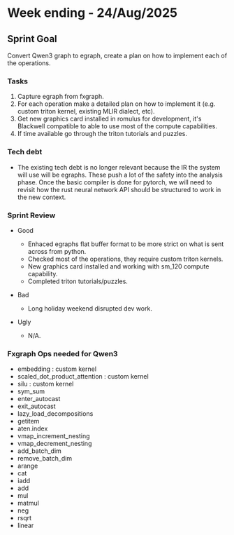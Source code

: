# Week ending - 24/Aug/2025

## Sprint Goal

Convert Qwen3 graph to egraph, create a plan on how to implement each of the operations.

### Tasks

1. Capture egraph from fxgraph.
2. For each operation make a detailed plan on how to implement it (e.g. custom triton kernel, existing MLIR dialect, etc).
3. Get new graphics card installed in romulus for development, it's Blackwell compatible to able to use most of the compute capabilities.
4. If time available go through the triton tutorials and puzzles.

### Tech debt

- The existing tech debt is no longer relevant because the IR the system will use will be egraphs. These push a lot of the safety into the analysis phase. Once the basic compiler is done for pytorch, we will need to revisit how the rust neural network API should be structured to work in the new context.

### Sprint Review

- Good
  - Enhaced egraphs flat buffer format to be more strict on what is sent across from python.
  - Checked most of the operations, they require custom triton kernels.
  - New graphics card installed and working with sm_120 compute capability.
  - Completed triton tutorials/puzzles.

- Bad
  - Long holiday weekend disrupted dev work.

- Ugly
  - N/A.

### Fxgraph Ops needed for Qwen3

- embedding : custom kernel
- scaled_dot_product_attention : custom kernel
- silu : custom kernel
- sym_sum
- enter_autocast
- exit_autocast
- lazy_load_decompositions
- getitem
- aten.index
- vmap_increment_nesting
- vmap_decrement_nesting
- add_batch_dim
- remove_batch_dim
- arange
- cat
- iadd
- add
- mul
- matmul
- neg
- rsqrt
- linear
